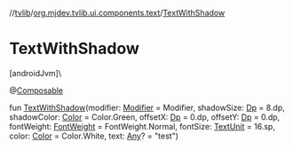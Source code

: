 //[tvlib](../../index.md)/[org.mjdev.tvlib.ui.components.text](index.md)/[TextWithShadow](-text-with-shadow.md)

# TextWithShadow

[androidJvm]\

@[Composable](https://developer.android.com/reference/kotlin/androidx/compose/runtime/Composable.html)

fun [TextWithShadow](-text-with-shadow.md)(modifier: [Modifier](https://developer.android.com/reference/kotlin/androidx/compose/ui/Modifier.html) = Modifier, shadowSize: [Dp](https://developer.android.com/reference/kotlin/androidx/compose/ui/unit/Dp.html) = 8.dp, shadowColor: [Color](https://developer.android.com/reference/kotlin/androidx/compose/ui/graphics/Color.html) = Color.Green, offsetX: [Dp](https://developer.android.com/reference/kotlin/androidx/compose/ui/unit/Dp.html) = 0.dp, offsetY: [Dp](https://developer.android.com/reference/kotlin/androidx/compose/ui/unit/Dp.html) = 0.dp, fontWeight: [FontWeight](https://developer.android.com/reference/kotlin/androidx/compose/ui/text/font/FontWeight.html) = FontWeight.Normal, fontSize: [TextUnit](https://developer.android.com/reference/kotlin/androidx/compose/ui/unit/TextUnit.html) = 16.sp, color: [Color](https://developer.android.com/reference/kotlin/androidx/compose/ui/graphics/Color.html) = Color.White, text: [Any](https://kotlinlang.org/api/latest/jvm/stdlib/kotlin/-any/index.html)? = &quot;test&quot;)
